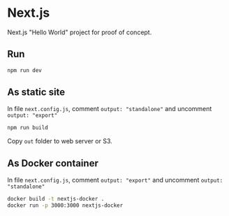 # Next.js

Next.js "Hello World" project for proof of concept.

## Run

```bash
npm run dev
```

## As static site

In file `next.config.js`, comment `output: "standalone"` and uncomment `output: "export"`

```bash
npm run build
```

Copy `out` folder to web server or S3.

## As Docker container

In file `next.config.js`, comment `output: "export"` and uncomment `output: "standalone"`

```bash
docker build -t nextjs-docker .
docker run -p 3000:3000 nextjs-docker
```
